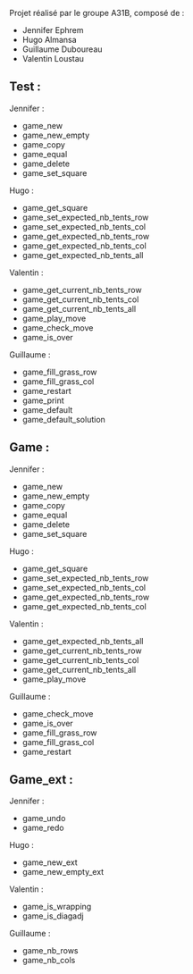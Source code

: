 Projet réalisé par le groupe A31B, composé de :

- Jennifer Ephrem
- Hugo Almansa
- Guillaume Duboureau
- Valentin Loustau

## Test :

Jennifer :

- game_new
- game_new_empty
- game_copy
- game_equal
- game_delete
- game_set_square

Hugo :

- game_get_square
- game_set_expected_nb_tents_row
- game_set_expected_nb_tents_col
- game_get_expected_nb_tents_row
- game_get_expected_nb_tents_col
- game_get_expected_nb_tents_all

Valentin :

- game_get_current_nb_tents_row
- game_get_current_nb_tents_col
- game_get_current_nb_tents_all
- game_play_move
- game_check_move
- game_is_over

Guillaume :

- game_fill_grass_row
- game_fill_grass_col
- game_restart
- game_print
- game_default
- game_default_solution

## Game :

Jennifer :

- game_new
- game_new_empty
- game_copy
- game_equal
- game_delete
- game_set_square

Hugo :

- game_get_square
- game_set_expected_nb_tents_row
- game_set_expected_nb_tents_col
- game_get_expected_nb_tents_row
- game_get_expected_nb_tents_col

Valentin :

- game_get_expected_nb_tents_all
- game_get_current_nb_tents_row
- game_get_current_nb_tents_col
- game_get_current_nb_tents_all
- game_play_move

Guillaume :

- game_check_move
- game_is_over
- game_fill_grass_row
- game_fill_grass_col
- game_restart

## Game_ext : 

Jennifer :

- game_undo
- game_redo

Hugo :

- game_new_ext
- game_new_empty_ext

Valentin :

- game_is_wrapping
- game_is_diagadj

Guillaume :

- game_nb_rows
- game_nb_cols

